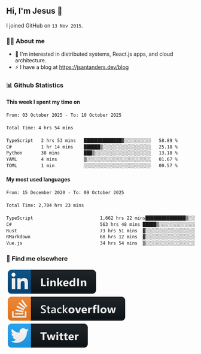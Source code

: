 ## Hi, I'm Jesus 👋

I joined GitHub on `13 Nov 2015`.

<!-- Talking about you -->

### 👨‍💻 About me

- 👦 I'm interested in distributed systems, React.js apps, and cloud architecture.
- ⚡️ I have a blog at <https://jsantanders.dev/blog>

### 📊 Github Statistics

#### This week I spent my time on

<!--START_SECTION:weekly-->

```txt
From: 03 October 2025 - To: 10 October 2025

Total Time: 4 hrs 54 mins

TypeScript   2 hrs 53 mins   ██████████████▓░░░░░░░░░░   58.89 %
C#           1 hr 14 mins    ██████▒░░░░░░░░░░░░░░░░░░   25.18 %
Python       38 mins         ███▒░░░░░░░░░░░░░░░░░░░░░   13.18 %
YAML         4 mins          ▒░░░░░░░░░░░░░░░░░░░░░░░░   01.67 %
TOML         1 min           ░░░░░░░░░░░░░░░░░░░░░░░░░   00.57 %
```

<!--END_SECTION:weekly-->

#### My most used languages

<!--START_SECTION:alltime-->

```txt
From: 15 December 2020 - To: 09 October 2025

Total Time: 2,704 hrs 23 mins

TypeScript                         1,662 hrs 22 mins███████████████▒░░░░░░░░░   61.47 %
C#                                 563 hrs 48 mins █████▒░░░░░░░░░░░░░░░░░░░   20.85 %
Rust                               73 hrs 51 mins  ▓░░░░░░░░░░░░░░░░░░░░░░░░   02.73 %
RMarkdown                          68 hrs 12 mins  ▓░░░░░░░░░░░░░░░░░░░░░░░░   02.52 %
Vue.js                             34 hrs 54 mins  ▒░░░░░░░░░░░░░░░░░░░░░░░░   01.29 %
```

<!--END_SECTION:alltime-->

### 📢 Find me elsewhere

<p>
  <a target="_blank" href="https://linkedin.com/in/jsantanders">
    <img src="https://github.com/jsantanders/jsantanders/blob/master/img/linkedin.svg" alt="LinkedIn" style="vertical-align:top; margin:4px">
  </a>
  
  <a target="_blank" href="https://stackoverflow.com/users/7318331/jesus-santander">
    <img src="https://github.com/jsantanders/jsantanders/blob/master/img/stackoverflow.svg" alt="StackOverflow" style="vertical-align:top; margin:4px">
  </a>
  
  <a target="_blank" href="http://twitter.com/jsantanders">
    <img src="https://github.com/jsantanders/jsantanders/blob/master/img/twitter.svg" alt="Twitter" style="vertical-align:top; margin:4px">
  </a>
</p>
